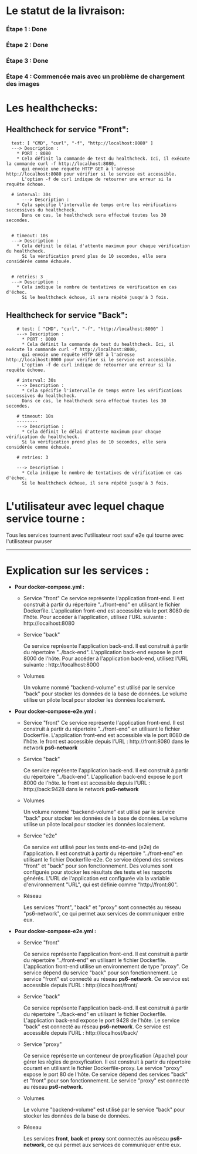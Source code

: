 # Le statut de la livraison:
  ### Étape 1 : Done
  ### Étape 2 : Done
  ### Étape 3 : Done
  ### Étape 4 : Commencée mais avec un problème de chargement des images
# Les healthchecks:

##    Healthcheck for service "Front":
      test: [ "CMD", "curl", "-f", "http://localhost:8080" ]
      ---> Description :
        * PORT : 8080
        * Cela définit la commande de test du healthcheck. Ici, il exécute la commande curl -f http://localhost:8080,
          qui envoie une requête HTTP GET à l'adresse http://localhost:8080 pour vérifier si le service est accessible.
          L'option -f de curl indique de retourner une erreur si la requête échoue.

      # interval: 30s
          ---> Description :
        * Cela spécifie l'intervalle de temps entre les vérifications successives du healthcheck.
          Dans ce cas, le healthcheck sera effectué toutes les 30 secondes.
      
    
      # timeout: 10s
      ---> Description :
        * Cela définit le délai d'attente maximum pour chaque vérification du healthcheck.
          Si la vérification prend plus de 10 secondes, elle sera considérée comme échouée.
    
    
      # retries: 3
      ---> Description :
        * Cela indique le nombre de tentatives de vérification en cas d'échec.
          Si le healthcheck échoue, il sera répété jusqu'à 3 fois.
    
##    Healthcheck for service "Back":
 
        # test: [ "CMD", "curl", "-f", "http://localhost:8000" ]
        ---> Description :
          * PORT : 8000
          * Cela définit la commande de test du healthcheck. Ici, il exécute la commande curl -f http://localhost:8000,
          qui envoie une requête HTTP GET à l'adresse http://localhost:8000 pour vérifier si le service est accessible.
          L'option -f de curl indique de retourner une erreur si la requête échoue.

        # interval: 30s
        ---> Description :
          * Cela spécifie l'intervalle de temps entre les vérifications successives du healthcheck.
          Dans ce cas, le healthcheck sera effectué toutes les 30 secondes.

        # timeout: 10s
        --------
        ---> Description :
          * Cela définit le délai d'attente maximum pour chaque vérification du healthcheck.
          Si la vérification prend plus de 10 secondes, elle sera considérée comme échouée.

        # retries: 3

        ---> Description :
          * Cela indique le nombre de tentatives de vérification en cas d'échec.
          Si le healthcheck échoue, il sera répété jusqu'à 3 fois.

# L'utilisateur avec lequel chaque service tourne :
  Tous les services tournent avec l'utilisateur root sauf e2e qui tourne avec l'utilisateur pwuser

----------------

# Explication sur les services :
  * **Pour docker-compose.yml :**
    * Service "front"
      Ce service représente l'application front-end.
      Il est construit à partir du répertoire "../front-end" en utilisant le fichier Dockerfile.
      L'application front-end est accessible via le port 8080 de l'hôte.
      Pour accéder à l'application, utilisez l'URL suivante : http://localhost:8080

    * Service "back"

        Ce service représente l'application back-end.
        Il est construit à partir du répertoire "../back-end".
        L'application back-end expose le port 8000 de l'hôte.
        Pour accéder à l'application back-end, utilisez l'URL suivante : http://localhost:8000

    * Volumes

        Un volume nommé "backend-volume" est utilisé par le service "back" pour stocker les données de la base de données.
        Le volume utilise un pilote local pour stocker les données localement.
  

  * **Pour docker-compose-e2e.yml :**
    * Service "front"
      Ce service représente l'application front-end.
      Il est construit à partir du répertoire "../front-end" en utilisant le fichier Dockerfile.
      L'application front-end est accessible via le port 8080 de l'hôte.
      le front est accessible depuis l'URL : http://front:8080 dans le network **ps6-network**

    * Service "back"

        Ce service représente l'application back-end.
        Il est construit à partir du répertoire "../back-end".
        L'application back-end expose le port 8000 de l'hôte.
        le front est accessible depuis l'URL : http://back:9428 dans le network **ps6-network**
      

    * Volumes

        Un volume nommé "backend-volume" est utilisé par le service "back" pour stocker les données de la base de données.
        Le volume utilise un pilote local pour stocker les données localement.
  
    * Service "e2e"

      Ce service est utilisé pour les tests end-to-end (e2e) de l'application.
      Il est construit à partir du répertoire "../front-end" en utilisant le fichier Dockerfile-e2e.
      Ce service dépend des services "front" et "back" pour son fonctionnement.
      Des volumes sont configurés pour stocker les résultats des tests et les rapports générés.
      L'URL de l'application est configurée via la variable d'environnement "URL", qui est définie comme "http://front:80".
    * Réseau

      Les services "front", "back" et "proxy" sont connectés au réseau "ps6-network", ce qui permet aux services de communiquer entre eux.
   * **Pour docker-compose-e2e.yml :**

      * Service "front"

        Ce service représente l'application front-end.
        Il est construit à partir du répertoire "../front-end" en utilisant le fichier Dockerfile.
        L'application front-end utilise un environnement de type "proxy".
        Ce service dépend du service "back" pour son fonctionnement.
        Le service "front" est connecté au réseau **ps6-network**.
        Ce service est accessible depuis l'URL : http://localhost/front/

      * Service "back"

        Ce service représente l'application back-end.
        Il est construit à partir du répertoire "../back-end" en utilisant le fichier Dockerfile.
        L'application back-end expose le port 9428 de l'hôte.
        Le service "back" est connecté au réseau **ps6-network**.
        Ce service est accessible depuis l'URL : http://localhost/back/

      * Service "proxy"

        Ce service représente un conteneur de proxyfication (Apache) pour gérer les règles de proxyfication.
        Il est construit à partir du répertoire courant en utilisant le fichier Dockerfile-proxy.
        Le service "proxy" expose le port 80 de l'hôte.
        Ce service dépend des services "back" et "front" pour son fonctionnement.
        Le service "proxy" est connecté au réseau **ps6-network**.

      * Volumes

        Le volume "backend-volume" est utilisé par le service "back" pour stocker les données de la base de données.

      * Réseau

        Les services **front**, **back** et **proxy** sont connectés au réseau **ps6-network**, ce qui permet aux services de communiquer entre eux.
